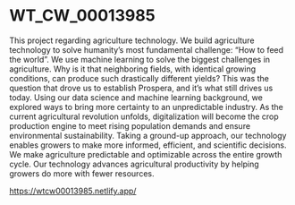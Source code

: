 # WT_CW_00013985 

This project regarding agriculture technology.
We build agriculture technology to solve humanity’s most fundamental challenge: “How to feed the world”.
We use machine learning to solve the biggest challenges in agriculture.
Why is it that neighboring fields, with identical growing conditions, can produce such drastically different yields? 
This was the question that drove us to establish Prospera, and it’s what still drives us today.
Using our data science and machine learning background, we explored ways to bring more certainty to an unpredictable industry. 
As the current agricultural revolution unfolds, digitalization will become the crop production engine to meet rising population demands and ensure environmental sustainability.
Taking a ground-up approach, our technology enables growers to make more informed, efficient, and scientific decisions. 
We make agriculture predictable and optimizable across the entire growth cycle. 
Our technology advances agricultural productivity by helping growers do more with fewer resources.

https://wtcw00013985.netlify.app/
